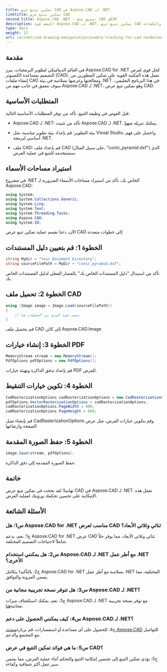 ```yaml
---
title: تمكين تتبع عرض CAD في Aspose.CAD لـ .NET
linktitle: تمكين تتبع عرض CAD
second_title: Aspose.CAD .NET - تنسيق ملف CAD وBIM
description: اكتشف قوة Aspose.CAD لـ .NET. تمكين تتبع عرض CAD بسلاسة. اتبع دليلنا خطوة بخطوة لتحسين التحكم والكفاءة.
type: docs
weight: 13
url: /ar/net/cad-drawing-manipulation/enable-tracking-for-cad-rendering/
---
```

## مقدمة

في العالم الديناميكي لتطوير البرمجيات، يبرز Aspose.CAD for .NET كحل قوي لعرض التصميم بمساعدة الكمبيوتر (CAD). تعمل هذه المكتبة القوية على تمكين المطورين من إنشاء ملفات CAD ومعالجتها وعرضها بسلاسة في بيئة .NET. في هذا البرنامج التعليمي، سوف نتعمق في جانب مهم من Aspose.CAD لـ .NET، وهو تمكين تتبع عرض CAD.

## المتطلبات الأساسية

قبل الغوص في وظيفة التتبع، تأكد من توفر المتطلبات الأساسية التالية:

-  Aspose.CAD لـ .NET: تأكد من تثبيت Aspose.CAD لـ .NET. يمكنك تنزيله من[هنا](https://releases.aspose.com/cad/net/).

- بيئة التطوير: قم بإعداد بيئة تطوير مناسبة، مثل Visual Studio، واحصل على فهم أساسي لبرمجة .NET.

- ملف CAD: قم بإعداد ملف CAD (على سبيل المثال، "conic_pyramid.dxf") الذي ستستخدمه للتتبع في عملية العرض.

## استيراد مساحات الأسماء

في مشروع .NET الخاص بك، تأكد من استيراد مساحات الأسماء الضرورية لـ Aspose.CAD:

```csharp
using System;
using System.Collections.Generic;
using System.Linq;
using System.Text;
using System.Threading.Tasks;
using Aspose.CAD;
using System.IO;
```

الآن، دعنا نقسم عملية تمكين تتبع عرض CAD إلى خطوات متعددة:

## الخطوة 1: قم بتعيين دليل المستندات

```csharp
string MyDir = "Your Document Directory";
string sourceFilePath = MyDir + "conic_pyramid.dxf";
```

تأكد من استبدال "دليل المستندات الخاص بك" بالمسار الفعلي لدليل المستندات الخاص بك.

## الخطوة 2: تحميل ملف CAD

```csharp
using (Image image = Image.Load(sourceFilePath))
{
    // سيتم تنفيذ المزيد من الخطوات هنا
}
```

قم بتحميل ملف CAD إلى كائن Aspose.CAD.Image.

## الخطوة 3: إنشاء خيارات PDF

```csharp
MemoryStream stream = new MemoryStream();
PdfOptions pdfOptions = new PdfOptions();
```

قم بإعداد تدفق الذاكرة وتهيئة خيارات PDF للعرض.

## الخطوة 4: تكوين خيارات التنقيط

```csharp
CadRasterizationOptions cadRasterizationOptions = new CadRasterizationOptions();
pdfOptions.VectorRasterizationOptions = cadRasterizationOptions;
cadRasterizationOptions.PageWidth = 800;
cadRasterizationOptions.PageHeight = 600;
```

قم بإنشاء مثيل CadRasterizationOptions وقم بتكوين خيارات العرض، مثل عرض الصفحة وارتفاعها.

## الخطوة 5: حفظ الصورة المقدمة

```csharp
image.Save(stream, pdfOptions);
```

حفظ الصورة المقدمة إلى دفق الذاكرة.

## خاتمة

تهانينا! لقد نجحت في تمكين تتبع عرض CAD في Aspose.CAD لـ .NET. تعمل هذه الإمكانية على تحسين تحكمك ورؤيتك لعملية العرض.

## الأسئلة الشائعة

### س1: هل Aspose.CAD for .NET مناسب لعرض CAD ثنائي وثلاثي الأبعاد؟

ج1: نعم، يدعم Aspose.CAD for .NET عرض CAD ثنائي وثلاثي الأبعاد، مما يوفر حلاً شاملاً لاحتياجات التصميم المختلفة.

### س2: هل يمكنني استخدام Aspose.CAD لـ .NET مع أطر عمل .NET الأخرى؟

ج2: بالتأكيد! يتكامل Aspose.CAD for .NET بسلاسة مع أطر عمل .NET المختلفة، مما يضمن المرونة والتوافق.

### س3: هل تتوفر نسخة تجريبية مجانية من Aspose.CAD لـ .NET؟

 ج3: نعم، يمكنك استكشاف ميزات Aspose.CAD لـ .NET مع توفر نسخة تجريبية مجانية[هنا](https://releases.aspose.com/).

### س4: كيف يمكنني الحصول على دعم Aspose.CAD لـ .NET؟

 ج4: للحصول على أي مساعدة أو استفسارات، قم بزيارة[منتدى Aspose.CAD](https://forum.aspose.com/c/cad/19) للتواصل مع المجتمع والدعم.

### س5: ما هي فوائد تمكين التتبع في عرض CAD؟

ج5: يؤدي تمكين التتبع إلى تحسين إمكانية التتبع والتحكم أثناء عملية العرض، مما يضمن سير عمل أكثر شفافية وكفاءة.